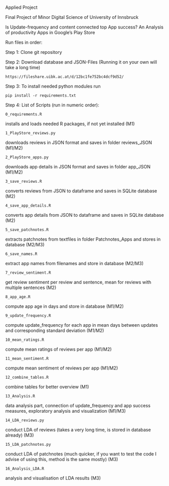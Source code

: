 Applied Project 

Final Project of Minor Digital Science of University of Innsbruck

Is Update-frequency and content 
connected top App success?
An Analysis of productivity Apps in Google’s Play Store

Run files in order:

Step 1: Clone git repository

Step 2: Download database and JSON-Files (Running it on your own will take
a long time)

    https://fileshare.uibk.ac.at/d/12bc1fe752bc4dcf9d52/
    
Step 3:
To install needed python modules run

    pip install -r requirements.txt
    

Step 4:
List of Scripts (run in numeric order):

    0_requirements.R

installs and loads needed R packages, if not yet installed (M1)


    1_PlayStore_reviews.py

downloads reviews in JSON format and saves in folder reviews_JSON (M1/M2)


    2_PlayStore_apps.py

downloads app details in JSON format and saves in folder app_JSON (M1/M2)


    3_save_reviews.R

converts reviews from JSON to dataframe and saves in SQLite database (M2)


    4_save_app_details.R 

converts app details from JSON to dataframe and saves in SQLite database (M2)


    5_save_patchnotes.R

extracts patchnotes from textfiles in folder Patchnotes_Apps and stores in 
database (M2/M3)


    6_save_names.R

extract app names from filenames and store in database (M2/M3)


    7_review_sentiment.R

get review sentiment per review and sentence, mean for reviews with multiple 
sentences (M2)


    8_app_age.R

compute app age in days and store in database (M1/M2)


    9_update_frequency.R

compute update_frequency for each app in mean days between updates and 
corresponding standard deviation (M1/M2)


    10_mean_ratings.R

compute mean ratings of reviews per app (M1/M2)


    11_mean_sentiment.R
 
compute mean sentiment of reviews per app (M1/M2)
 
 
    12_combine_tables.R
  
combine tables for better overview (M1)
  
  
    13_Analysis.R

data analysis part, connection of update_frequency and app success measures,
exploratory analysis and visualization (M1/M3)
   
   
    14_LDA_reviews.py
   
conduct LDA of reviews (takes a very long time, is stored in database already)
(M3)
   
   
    15_LDA_patchnotes.py
    
conduct LDA of patchnotes (much quicker, if you want to test the code I advise
of using this, method is the same mostly) (M3)

    
    16_Analysis_LDA.R

analysis and visualisation of LDA results (M3)
